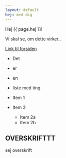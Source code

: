 ```yaml
---
layout: default
hej: med dig
---
```



Hej {{ page.hej }}!

Vi skal se, om dette virker..

[Link til forsiden](index.html)

* Det
* er
* en
* liste med ting

* Item 1
* Item 2
  * Item 2a
  * Item 2b

## OVERSKRIFTTT

sej overskrift
